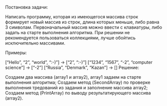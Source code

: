 Постановка задачи:

Написать программу, которая из имеющегося массива строк формирует новый массив из строк, длина которых меньше, либо равна 3 символам. Первоначальный массив можно ввести с клавиатуры, либо задать на старте выполнения алгоритма. При решении не рекомендуется пользоваться коллекциями, лучше обойтись исключительно массивами.

Примеры:

[“Hello”, “2”, “world”, “:-)”] → [“2”, “:-)”]
[“1234”, “1567”, “-2”, “computer science”] → [“-2”]
[“Russia”, “Denmark”, “Kazan”] → []
Решение:

Создаем два массива (array1 и array2), array1 задаем на старте выполнения алгоритма;
Создаем метод (SecondArray) по проверке выполнения тредований из задания и заполнение массива array2;
Создаем метод (PrintArray) по выводу результатирующего массива (array2).